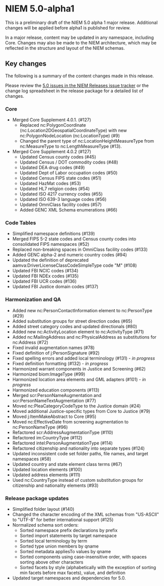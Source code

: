 
# NIEM 5.0-alpha1

This is a preliminary draft of the NIEM 5.0 alpha 1 major release.  Additional changes will be applied before alpha1 is published for review.

In a major release, content may be updated in any namespace, including Core.  Changes may also be made to the NIEM architecture, which may be reflected in the structure and layout of the NIEM schemas.

## Key changes

The following is a summary of the content changes made in this release.

Please review the [5.0 issues in the NIEM Releases issue tracker](https://github.com/NIEM/NIEM-Releases/issues?page=1&q=is%3Aissue+label%3A5.0+is%3Aclosed) or the change log spreadsheet in the release package for a detailed list of changes.

### Core

- Merged Core Supplement 4.0.1. (#127)
  - Replaced nc:PolygonCoordinate (nc:Location2DGeospatialCoordinateType) with new nc:PolygonNodeLocation (nc:LocationType) (#9)
  - Changed the parent type of nc:LocationHeightMeasureType from nc:MeasureType to nc:LengthMeasureType (#13).
- Merged Core Supplement 4.0.2 (#127)
  - Updated Census county codes (#45)
  - Updated Census / DOT commodity codes (#48)
  - Updated DEA drug codes (#49)
  - Updated Dept of Labor occupation codes (#50)
  - Updated Census FIPS state codes (#51)
  - Updated HazMat codes (#53)
  - Updated HL7 religion codes (#54)
  - Updated ISO 4217 currency codes (#55)
  - Updated ISO 639-3 language codes (#56)
  - Updated OmniClass facility codes (#57)
  - Added GENC XML Schema enumerations (#66)

### Code Tables

- Simplified namespace definitions (#139)
- Merged FIPS 5-2 state codes and Census county codes into consolidated FIPS namespaces (#52)
- Replaced non-breaking spaces in OmniClass facility codes (#133)
- Added GENC alpha-2 and numeric country codes (#94)
- Updated the definition of deprecated aamva:DriverLicenseClassCodeSimpleType code "M" (#108)
- Updated FBI NCIC codes (#134)
- Updated FBI NDEx codes (#135)
- Updated FBI UCR codes (#136)
- Updated FBI Justice domain codes (#137)

### Harmonization and QA

- Added new nc:PersonContactInformation element to nc:PersonType (#29)
- Added substitution groups for street direction codes (#65)
- Added street category codes and updated directionals (#80)
- Added new nc:ActivityLocation element to nc:ActivityType (#71)
- Added nc:MailingAddress and nc:PhysicalAddress as substitutions for nc:Address (#72)
- Fixed invalid augmentation names (#78)
- Fixed definition of j:PersonSignature (#92)
- Fixed spelling errors and added local terminology (#131) - *in progress*
- Fixed definition formatting (#132) - *in progress*
- Harmonized warrant components in Justice and Screening (#62)
- Harmonized biom:ImageType (#99)
- Harmonized location area elements and GML adapters (#101) - *in progress*
- Harmonized education components (#113)
- Merged scr:PersonNameAugmentation and scr:PersonNameTextAugmentation (#77)
- Moved nc:PleaCategoryCodeType to the Justice domain (#24)
- Moved additional Justice-specific types from Core to Justice (#79)
- Moved j:ItemMakeAbstract to Core (#95)
- Moved nc:EffectiveDate from screening augmentation to nc:PersonNameType (#96)
- Refactored scr:AddressAugmentationType (#110)
- Refactored im:CountryType (#112)
- Refactored intel:PersonAugmentationType (#114)
- Refactored citizenship and nationality into separate types (#124)
- Updated inconsistent code set folder paths, file names, and target namespaces (#58)
- Updated country and state element class terms (#67)
- Updated location elements (#100)
- Updated address elements (#111)
- Used nc:CountryType instead of custom substitution groups for citizenship and nationality elements (#93)

### Release package updates

- Simplified folder layout (#140)
- Changed the character encoding of the XML schemas from "US-ASCII" to "UTF-8" for better international support (#125)
- Normalized schema sort orders:
  - Sorted namespace prefix declarations by prefix
  - Sorted import statements by target namespace
  - Sorted local terminology by term
  - Sorted type union members by qname
  - Sorted metadata appliesTo values by qname
  - Sorted components using case-insensitive order, with spaces sorting above other characters
  - Sorted facets by style (alphabetically with the exception of sorting min facets before max facets), value, and definition
- Updated target namespaces and dependencies for 5.0.
